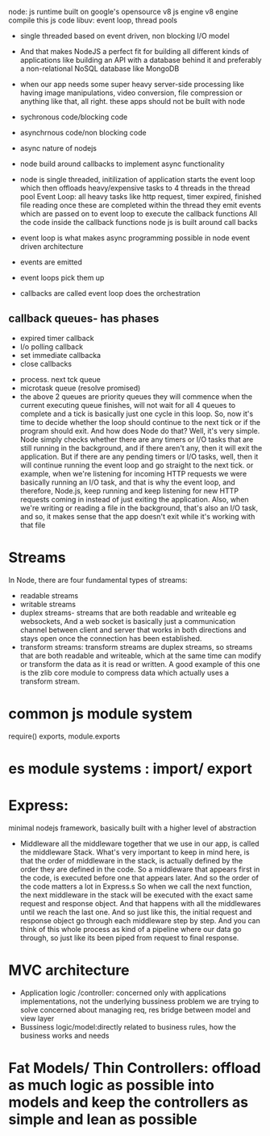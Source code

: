 node: js runtime built on google's opensource v8 js engine
v8 engine compile this js code
libuv: event loop, thread pools

- single threaded based on event driven, non blocking I/O model
- And that makes NodeJS a perfect fit for building
  all different kinds of applications like
  building an API with a database behind it
  and preferably a non-relational NoSQL database like MongoDB
- when our app needs
  some super heavy server-side processing
  like having image manipulations, video conversion,
  file compression or anything like that, all right. these apps should not be built with node
- sychronous code/blocking code
- asynchrnous code/non blocking code
- async nature of nodejs
- node build around callbacks to implement async functionality
- node is single threaded, initilization of application starts the event loop which then offloads heavy/expensive tasks to 4 threads in the thread pool
  Event Loop: all heavy tasks like http request, timer expired, finished file reading once these are completed within the thread they emit events which are passed on to event loop to execute the callback functions
  All the code inside the callback functions
  node js is built around call backs
- event loop is what makes async programming possible in node
  event driven architecture

- events are emitted
- event loops pick them up
- callbacks are called
  event loop does the orchestration

## callback queues- has phases

- expired timer callback
- I/o polling callback
- set immediate callbacka
- close callbacks

* process. next tck queue
* microtask queue (resolve promised)
* the above 2 queues are priority queues they will commence when the current executing queue finishes, will not wait for all 4 queues to complete
  and a tick is basically just one cycle
  in this loop.
  So, now it's time to decide whether the loop should continue
  to the next tick or if the program should exit.
  And how does Node do that?
  Well, it's very simple.
  Node simply checks whether there are any timers
  or I/O tasks that are still running in the background,
  and if there aren't any, then it will exit the application.
  But if there are any pending timers or I/O tasks,
  well, then it will continue running the event loop
  and go straight to the next tick.
  or example, when we're listening
  for incoming HTTP requests
  we were basically running an I/O task,
  and that is why the event loop,
  and therefore, Node.js, keep running
  and keep listening for new HTTP requests coming in
  instead of just exiting the application.
  Also, when we're writing or reading a file
  in the background, that's also an I/O task,
  and so, it makes sense that the app doesn't exit
  while it's working with that file

# Streams

In Node, there are four fundamental types of streams:

- readable streams
- writable streams
- duplex streams- streams that are both readable and writeable eg websockets, And a web socket is basically just a communication channel
  between client and server that works in both directions
  and stays open once the connection has been established.
- transform streams: transform streams are duplex streams,
  so streams that are both readable and writeable,
  which at the same time can modify or transform
  the data as it is read or written.
  A good example of this one is the zlib core module
  to compress data which actually uses a transform stream.

# common js module system

require() exports, module.exports

# es module systems : import/ export

# Express:

minimal nodejs framework, basically built with a higher level of abstraction

- Middleware
  all the middleware together
  that we use in our app,
  is called the middleware Stack.
  What's very important to keep in mind here,
  is that the order of middleware in the stack,
  is actually defined by the order they
  are defined in the code.
  So a middleware that appears first in the code,
  is executed before one that appears later.
  And so the order of the code matters a lot in Express.s
  So when we call the next function,
  the next middleware in the stack will be executed
  with the exact same request and response object.
  And that happens with all the middlewares
  until we reach the last one.
  And so just like this,
  the initial request and response object
  go through each middleware step by step.
  And you can think of this whole process
  as kind of a pipeline where our data go through,
  so just like its been piped from request to final response.

# MVC architecture

- Application logic /controller: concerned only with applications implementations, not the underlying bussiness problem we are trying to solve
  concerned about managing req, res
  bridge between model and view layer
- Bussiness logic/model:directly related to business rules, how the business works and needs

# Fat Models/ Thin Controllers: offload as much logic as possible into models and keep the controllers as simple and lean as possible
